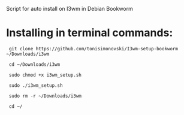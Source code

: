 
Script for auto install on I3wm in Debian Bookworm

# Installing in terminal commands:

     git clone https://github.com/tonisimonovski/I3wm-setup-bookworm ~/Downloads/i3wm
  
     cd ~/Downloads/i3wm
  
     sudo chmod +x i3wm_setup.sh
  
     sudo ./i3wm_setup.sh

     sudo rm -r ~/Downloads/i3wm

     cd ~/
